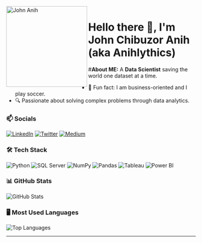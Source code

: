 <img src="https://github.com/anihlythics.png" alt="John Anih" align="left" width="215"/>

# Hello there 👋, I'm John Chibuzor Anih (aka Anihlythics)

#**About ME:**
 A **Data Scientist** saving the world one dataset at a time.

- 🎤 Fun fact: I am business-oriented and I play soccer.
- 🔍 Passionate about solving complex problems through data analytics.

### 📫 Socials
[![LinkedIn](https://img.shields.io/badge/-LinkedIn-blue)](https://linkedin.com/in/www.linkedin.com/in/john-anih-cj001)
[![Twitter](https://img.shields.io/badge/-Twitter-blue)](https://twitter.com/@Anihlytics)
[![Medium](https://img.shields.io/badge/-Medium-black)](https://medium.com/@anihlythics)

### 🛠 Tech Stack
![Python](https://img.shields.io/badge/-Python-blue?logo=python)
![SQL Server](https://img.shields.io/badge/-Microsoft%20SQL%20Server-red?logo=microsoftsqlserver)
![NumPy](https://img.shields.io/badge/-NumPy-blue?logo=numpy)
![Pandas](https://img.shields.io/badge/-Pandas-purple?logo=pandas)
![Tableau](https://img.shields.io/badge/-Tableau-orange?logo=tableau)
![Power BI](https://img.shields.io/badge/-Power%20BI-yellow?logo=powerbi)

### 📊 GitHub Stats
![GitHub Stats](https://github-readme-stats.vercel.app/api?username=anihlythics&show_icons=true&theme=tokyonight&hide=issues)



### 🖥 Most Used Languages

![Top Languages](https://github-readme-stats.vercel.app/api/top-langs/?username=anihlythics&layout=compact&cache_seconds=1800&theme=merko)




---

